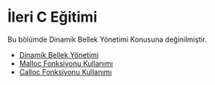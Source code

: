 # İleri C Eğitimi
Bu bölümde Dinamik Bellek Yönetimi Konusuna değinilmiştir.

<ul>      
      <li><a href="https://github.com/kutayozturk/ilerii-cpp/blob/main/01%20-%20Dinamik%20Bellek%20Y%C3%B6netimi.md">Dinamik Bellek Yönetimi</a></li>
      <li><a href="https://github.com/kutayozturk/ileri-c/blob/main/02%20-%20malloc%20Fonksiyonu%20Kullan%C4%B1m%C4%B1.c">Malloc Fonksiyonu Kullanımı</a></li>
      <li><a href=" https://github.com/kutayozturk/ileri-c/blob/main/03%20-%20calloc%20Fonksiyonu%20Kullan%C4%B1m%C4%B1.c">Calloc Fonksiyonu Kullanımı</a></li>

     

      
      
</ul>
